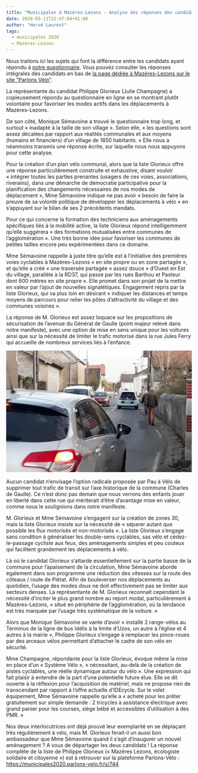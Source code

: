 ```yaml
---
title: "Municipales à Mazères-Lezons - Analyse des réponses des candidats"
date: 2020-03-11T22:47:04+01:00
author: "Hervé Laurent"
tags:
  - municipales 2020
  - Mazères-Lezons
---
```


Nous traitons ici les sujets qui font la différence entre les candidats ayant répondu à [notre questionnaire](https://municipales2020.parlons-velo.fr/q/25243). Vous pouvez consulter les réponses intégrales des candidats en bas de [la page dédiée à Mazères-Lezons sur le site “Parlons Vélo”](https://municipales2020.parlons-velo.fr/e/25243).

La représentante du candidat Philippe Glorieux (Julie Champagne) a copieusement répondu au questionnaire en ligne en se montrant plutôt volontaire pour favoriser les modes actifs dans les déplacements à Mazères-Lezons.

De son côté, Monique Sémavoine a trouvé le questionnaire trop long, et surtout « inadapté à la taille de son village ». Selon elle, « les questions sont assez décalées par rapport aux réalités communales et aux moyens (humains et financiers) d’un village de 1850 habitants. » Elle nous a néanmoins transmis une réponse écrite, sur laquelle nous nous appuyons pour cette analyse.

Pour la création d’un plan vélo communal, alors que la liste Glorieux offre une réponse particulièrement construite et exhaustive, disant vouloir « intégrer toutes les parties prenantes (usagers de ces voies, associations, riverains), dans une démarche de démocratie participative pour la planification des changements nécessaires de nos modes de déplacement », Mme Sémavoine indique ne pas avoir « besoin de faire la preuve de sa volonté politique de développer les déplacements à vélo » en s’appuyant sur le bilan de ses 2 précédents mandats. 

Pour ce qui concerne la formation des techniciens aux aménagements spécifiques liés à la mobilité active, la liste Glorieux répond intelligemment qu’elle suggérera « des formations mutualisées entre communes de l’agglomération ». Une très bonne idée pour favoriser les communes de petites tailles encore peu expérimentées dans ce domaine.

Mme Sémavoine rappelle à juste titre qu’elle est à l’initiative des premières voies cyclables à Mazères-Lezons « en site propre ou en zone partagée », et qu’elle a créé « une traversée partagée « assez douce » d’Ouest en Est du village, parallèle à la RD37, qui passe par les rues Barthou et Pasteur dont 600 mètres en site propre ». Elle promet dans son projet de la mettre en valeur par l’ajout de nouvelles signalétiques. Engagement repris par la liste Glorieux, qui va plus loin en désirant « indiquer les distances et temps moyens de parcours pour relier les pôles d’attractivité du village et des communes voisines ».

La réponse de M. Glorieux est assez loquace sur les propositions de sécurisation de l’avenue du Général de Gaulle (point majeur relevé dans notre manifeste), avec une option de mise en sens unique pour les voitures ainsi que sur la nécessité de limiter le trafic motorisé dans la rue Jules Ferry qui accueille de nombreux services liés à l’enfance.

![](degaulle.jpg)

Aucun candidat n’envisage l’option radicale proposée par Pau à Vélo de supprimer tout trafic de transit sur l’axe historique de la commune (Charles de Gaulle). Ce n’est donc pas demain que nous verrons des enfants jouer en liberté dans cette rue qui mériterait d’être d’avantage mise en valeur, comme nous le soulignions dans notre manifeste.

M. Glorieux et Mme Sémavoine s’engagent sur la création de zones 30, mais la liste Glorieux insiste sur la nécessité de « séparer autant que possible les flux motorisés et non-motorisés ». La liste Glorieux s’engage sans condition à généraliser les double-sens cyclables, sas vélo et cédez-le-passage cycliste aux feux, des aménagements simples et peu couteux qui facilitent grandement les déplacements à vélo.

Là où le candidat Glorieux s’attarde essentiellement sur la partie basse de la commune pour l’apaisement de la circulation, Mme Sémavoine aborde également dans son programme une réduction des vitesses sur la route des côteaux / route de Piétat. Afin de bouleverser nos déplacements au quotidien, l’usage des modes doux ne doit effectivement pas se limiter aux secteurs denses. La représentante de M. Glorieux reconnaît cependant la nécessité d’inciter le plus grand nombre au report modal, particulièrement à Mazères-Lezons, « situé en périphérie de l’agglomération, où la tendance est très marquée par l’usage très systématique de la voiture. »

Alors que Monique Sémavoine se vante d’avoir « installé 2 range-vélos au Terminus de la ligne de bus Idélis à la limite d’Uzos, un autre à l’église et 4 autres à la mairie », Philippe Glorieux s’engage à remplacer les pince-roues par des arceaux vélos permettant d’attacher le cadre de son vélo en sécurité.

Mme Champagne, répondante pour la liste Glorieux, évoque même la mise en place d’un « Système Vélo », « nécessitant, au-delà de la création de pistes cyclables, une réelle dynamique autour du vélo ». Une expression qui fait plaisir à entendre de la part d’une potentielle future élue. Elle se dit ouverte à la réflexion pour l’acquisition de matériel, mais ne propose rien de transcendant par rapport à l’offre actuelle d’IDEcycle. Sur le volet équipement, Mme Sémavoine rappelle qu’elle a « acheté pour les prêter gratuitement sur simple demande : 2 tricycles à assistance électrique avec grand panier pour les courses, siège bébé et accessibles d’utilisation à des PMR. »

Nos deux interlocutrices ont déjà prouvé leur exemplarité en se déplaçant très régulièrement à vélo, mais M. Glorieux ferait-il un aussi bon ambassadeur que Mme Sémavoine quand il s’agit d’inaugurer un nouvel aménagement ? A vous de départager les deux candidats !
La réponse complète de la liste de Philippe Glorieux (« Mazères Lezons, écologiste solidaire et citoyenne ») est à retrouver sur la plateforme Parlons-Vélo : https://municipales2020.parlons-velo.fr/s/744
